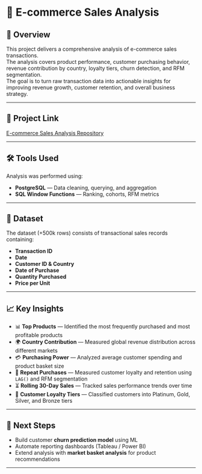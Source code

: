 # 🛒 E-commerce Sales Analysis

## 📌 Overview
This project delivers a comprehensive analysis of e-commerce sales transactions.  
The analysis covers product performance, customer purchasing behavior, revenue contribution by country, loyalty tiers, churn detection, and RFM segmentation.  
The goal is to turn raw transaction data into actionable insights for improving revenue growth, customer retention, and overall business strategy.  

---

## 🔗 Project Link
[E-commerce Sales Analysis Repository](https://github.com/limlinaok/E-commerce-Sales-Analysis)

---

## 🛠️ Tools Used
Analysis was performed using:

- **PostgreSQL** — Data cleaning, querying, and aggregation  
- **SQL Window Functions** — Ranking, cohorts, RFM metrics  

---

## 📂 Dataset
The dataset (+500k rows) consists of transactional sales records containing:

- **Transaction ID**  
- **Date**  
- **Customer ID & Country**  
- **Date of Purchase**  
- **Quantity Purchased**  
- **Price per Unit**

---

## 📈 Key Insights
- 📊 **Top Products** — Identified the most frequently purchased and most profitable products  
- 🌍 **Country Contribution** — Measured global revenue distribution across different markets  
- 💳 **Purchasing Power** — Analyzed average customer spending and product basket size  
- 🔄 **Repeat Purchases** — Measured customer loyalty and retention using `LAG()` and RFM segmentation  
- ⏳ **Rolling 30-Day Sales** — Tracked sales performance trends over time  
- 🥇 **Customer Loyalty Tiers** — Classified customers into Platinum, Gold, Silver, and Bronze tiers  

---

## 🚀 Next Steps
- Build customer **churn prediction model** using ML  
- Automate reporting dashboards (Tableau / Power BI)  
- Extend analysis with **market basket analysis** for product recommendations  

---
